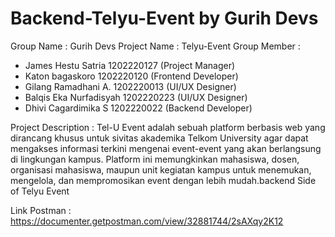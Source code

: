 # Backend-Telyu-Event by Gurih Devs
Group Name : Gurih Devs 
Project Name : Telyu-Event 
Group Member :
- James Hestu Satria 1202220127 (Project Manager)
- Katon bagaskoro 1202220120 (Frontend Developer)
- Gilang Ramadhani A. 1202220013 (UI/UX Designer)
- Balqis Eka Nurfadisyah 1202220223 (UI/UX Designer)
- Dhivi Cagardimika S 1202220022 (Backend Developer)

Project Description : Tel-U Event adalah sebuah platform berbasis web yang dirancang khusus untuk sivitas akademika Telkom University agar dapat mengakses informasi terkini mengenai event-event yang akan berlangsung di lingkungan kampus. Platform ini memungkinkan mahasiswa, dosen, organisasi mahasiswa, maupun unit kegiatan kampus untuk menemukan, mengelola, dan mempromosikan event dengan lebih mudah.backend Side of Telyu Event

Link Postman : https://documenter.getpostman.com/view/32881744/2sAXqy2K12

